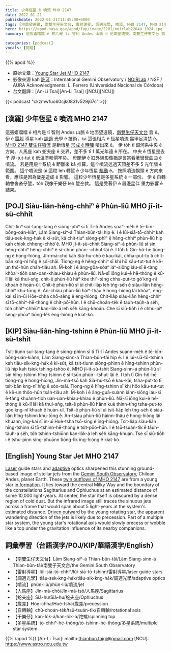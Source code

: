 ```yaml
---
title: 少年恆星 ê 噴流 MHO 2147
date: 2022-01-21
publishdate: 2022-01-21T11:45:00+0800
tags: [地面望遠鏡, 南雙生仔天文台, 雷射導星, 調適光學, 噴流, MHO 2147, MHO 2147 雙生仔噴流, 人馬座, 蛇夫座, 銀河系, 歲差, 多星系統, 星伴, 自轉軸, 干樂仔, 紅外線]
hero: https://apod.nasa.gov/apod/fap/image/2201/noirlab2204a_1024.jpg
summary: 這張媠噹噹 ê 相片是 tī 智利 Andes 山脈 ê 地面望遠鏡，南雙生仔天文台 翕 ê。伊 ê 雷射導星 kah 調適光學 ê 技術，kā 這張相片 ê 恆星噴流 翕甲足清楚 ê。

categories: [podcast]
vocals: [阿錕]
---
```


{{% apod %}}

- 原始文章：[Young Star Jet MHO 2147](https://apod.nasa.gov/apod/ap220121.html)
- 影像來源 kah [許可][License]：International Gemini Observatory / [NOIRLab](https://noirlab.edu/public/) / NSF / AURA
Acknowledgments: L. Ferrero (Universidad Nacional de Córdoba)
- 台文翻譯：[An-Li Tsai][An-Li Tsai] ([NCU][NCU])

{{< podcast "ckzmwfuo60cjk0831v529j67c" >}}

## [漢羅] 少年恆星 ê 噴流 MHO 2147
這張媠噹噹 ê 相片是 tī 智利 Andes 山脈 ê 地面望遠鏡，[南雙生仔天文台][Gemini South Observatory] 翕 ê。
伊 ê [雷射][Laser] 導星 kah [調適][adaptive] 光學 ê 技術，kā 這張相片 ê 恆星噴流 翕甲足清楚 ê。
[MHO 2147 雙生仔噴流][twin outflows of MHO 2147] 是新恆星 [形成 ê 時陣][in formation] 噴出來 ê。
伊 to̍h tī 銀河系中央 ê 方向、人馬座 kah 蛇夫座 ê 交界，差不多 tī 1 萬光年遠 ê 所在。
中央 ê 恆星是去予 厚-tut-tut ê 低溫塗粉閘牢矣。
毋閣伊 ê 紅外線影像猶是會當看著彎彎曲曲 ê 噴流。
若是用規个系統 ê 距離來 kā 推算，這个噴流迒過天頂差不多 5 光年闊 ê 範圍。
這个噴流是 ùi 這粒 leh 轉踅 ê 少年恆星 [驅動][Driven outward] ê。
按照噴流幌頭 ê 方向來看，應該是因為歲差造成 ê 影響。
這粒少年恆星是多星系統 ê 一部份。
伊 ê 自轉軸會沓沓仔踅，to̍h 親像干樂仔 leh 踅仝款。
這是受著伊 ê 厝邊星伴 重力影響 ê 結果。

## [POJ] Siàu-liân-hêng-chhiⁿ ê Phùn-liû MHO jī-it-sù-chhit
Chit-tiuⁿ súi-tang-tang ê siòng-phìⁿ sī tī Tì-lī Andes soaⁿ-me̍h ê tē-bīn-bōng-oán-kiàⁿ, Lâm Siang-siⁿ-á Thian-bûn-tâi hip ê.
I ê lûi-siā-tō-chhiⁿ kah tiâu-sek-kng-ha̍k ê ki-su̍t, kā chit-tiuⁿ siòng-phìⁿ ê hêng-chhiⁿ phùn-liû hip kah chiok chheng-chhó͘ ê.
MHO jī-it-sù-chhit Siang-siⁿ-á phùn-liû sī sin hêng-chhiⁿ hêng-chhiⁿ ê sî-chūn phùn--chhut-lâi ê.
I to̍h tī Gîn-hô-hē tiong-ng ê hong-hiòng, Jîn-má-chō kah Siâ-hu-chō ê kau-kài, chha-put-to tī chi̍t-bān kng-nî hn̄g ê só͘-chāi.
Tiong-ng ê hêng-chhiⁿ sī khì hō͘ kāu-tut-tut ê kē-un thô͘-hún cha̍h-tiâu ah.
M̄-koh i ê âng-gōa-sòaⁿ iáⁿ-siōng iáu-sī ē-tàng khòaⁿ-tio̍h oan-oan-khiau-khiau ê phùn-liû.
Nā-sī iōng kui-ê hē-thóng ê kū-lî lâi kā thui-sǹg, chit-ê phùn-liû hāⁿ kòe thiⁿ-téng chha-put-to gō͘ kng-nî khoah ê hoān-ûi.
Chit-ê phùn-liû sī ùi chit-lia̍p leh tńg-se̍h ê siàu-liân hêng-chhiⁿ khu-tōng ê.
Àn-chiàu phùn-liû hàiⁿ-thâu ê hong-hiòng lâi khòaⁿ, èng-kai sī in-ūi Hòe-chha chō-sêng ê éng-hióng.
Chit-lia̍p siàu-liân hêng-chhiⁿ sī tō-chhiⁿ-hē-thóng ê chi̍t-pō͘-hūn.
I ê chū-choán-te̍k ē tau̍h-tau̍h-á se̍h, to̍h chhiⁿ-chhiūⁿ kan-lo̍k-á leh se̍h kāng-khoán.
Che sī siū-tio̍h i ê chhù-piⁿ seng-phōaⁿ tiōng-le̍k éng-hióng ê kiat-kó.

## [KIP] Siàu-liân-hîng-tshinn ê Phùn-liû MHO jī-it-sù-tshit
Tsit-tiunn suí-tang-tang ê siòng-phìnn sī tī Tì-lī Andes suann-me̍h ê tē-bīn-bōng-uán-kiànn, Lâm Siang-sinn-á Thian-bûn-tâi hip ê.
I ê luî-siā-tō-tshinn kah tiâu-sik-kng-ha̍k ê ki-su̍t, kā tsit-tiunn siòng-phìnn ê hîng-tshinn phùn-liû hip kah tsiok tshing-tshóo ê.
MHO jī-it-sù-tshit Siang-sinn-á phùn-liû sī sin hîng-tshinn hîng-tshinn ê sî-tsūn phùn--tshut-lâi ê.
I to̍h tī Gîn-hô-hē tiong-ng ê hong-hiòng, Jîn-má-tsō kah Siâ-hu-tsō ê kau-kài, tsha-put-to tī tsi̍t-bān kng-nî hn̄g ê sóo-tsāi.
Tiong-ng ê hîng-tshinn sī khì hōo kāu-tut-tut ê kē-un thôo-hún tsa̍h-tiâu ah.
M̄-koh i ê âng-guā-suànn iánn-siōng iáu-sī ē-tàng khuànn-tio̍h uan-uan-khiau-khiau ê phùn-liû.
Nā-sī iōng kui-ê hē-thóng ê kū-lî lâi kā thui-sǹg, tsit-ê phùn-liû hānn kuè thinn-tíng tsha-put-to gōo kng-nî khuah ê huān-uî.
Tsit-ê phùn-liû sī uì tsit-lia̍p leh tńg-se̍h ê siàu-liân hîng-tshinn khu-tōng ê.
Àn-tsiàu phùn-liû hàinn-thâu ê hong-hiòng lâi khuànn, ìng-kai sī in-uī Huè-tsha tsō-sîng ê íng-hióng.
Tsit-lia̍p siàu-liân hîng-tshinn sī tō-tshinn-hē-thóng ê tsi̍t-pōo-hūn.
I ê tsū-tsuán-ti̍k ē ta̍uh-ta̍uh-á se̍h, to̍h tshinn-tshiūnn kan-lo̍k-á leh se̍h kāng-khuán.
Tse sī siū-tio̍h i ê tshù-pinn sing-phuānn tiōng-li̍k íng-hióng ê kiat-kó.

## [English] Young Star Jet MHO 2147
[Laser][Laser] guide stars and [adaptive][adaptive] optics sharpened this stunning ground-based image of stellar jets from the [Gemini South Observatory][Gemini South Observatory], Chilean Andes, planet Earth.
These [twin outflows of MHO 2147][twin outflows of MHO 2147] are from a young star [in formation][in formation].
It lies toward the central Milky Way and the boundary of the constellations Sagittarius and Ophiuchus at an estimated distance of some 10,000 light-years.
At center, the star itself is obscured by a dense region of cold dust.
But the infrared image still traces the sinuous jets across a frame that would span about 5 light-years at the system's estimated distance.
[Driven outward][Driven outward] by the young rotating star, the apparent wandering direction of the jets is likely due to precession.
Part of a multiple star system, the young star's rotational axis would slowly precess or wobble like a top under the gravitation influence of its nearby companions.

## 詞彙學習（台語漢字/POJ/KIP/華語漢字/English）
- 【南雙生仔天文台】Lâm Siang-siⁿ-á Thian-bûn-tâi/Lâm Siang-sinn-á Thian-bûn-tâi/南雙子天文台/the Gemini South Observatory
- 【雷射導星】lûi-siā-tō-chhiⁿ/lûi-siā-tō-tshinn/雷射導星/laser guide stars
- 【調適光學】tiâu-sek-kng-ha̍k/tiâu-sik-kng-ha̍k/調適光學/adaptive optics
- 【噴流】phùn-liû/phùn-liû/噴流/jet
- 【人馬座】Jîn-má-chō/Jîn-má-tsō/人馬座/Sagittarius
- 【蛇夫座】Siâ-hu/Siâ-hu/蛇夫座/Ophiuchus
- 【歲差】Hòe-chha/Huè-tsha/歲差/precession
- 【自轉軸】chū-choán-te̍k/tsū-tsuán-ti̍k/自轉軸/rotational axis
- 【干樂仔】kan-lo̍k-á/kan-lo̍k-á/陀螺/spinning top
- 【多星系統】tō-chhiⁿ-hē-thóng/tō-tshinn-hē-thóng/多星系統/multiple star system

{{% /apod %}}
[An-Li Tsai]: mailto:thianbun.taigi@gmail.com
[NCU]: https://www.astro.ncu.edu.tw

[License]:https://creativecommons.org/licenses/by/4.0/

[Laser]:https://apod.nasa.gov/apod/ap180518.html
[adaptive]:https://apod.nasa.gov/apod/ap150507.html
[Gemini South Observatory]:https://www.gemini.edu/
[twin outflows of MHO 2147]:https://noirlab.edu/public/news/noirlab2204/
[in formation]:https://coolcosmos.ipac.caltech.edu/page/star_birth
[Driven outward]:https://arxiv.org/abs/2112.09176
